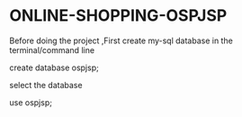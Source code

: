 # ONLINE-SHOPPING-OSPJSP



Before doing the project ,First create my-sql database in the terminal/command line

create database ospjsp;



select the database

use ospjsp;


